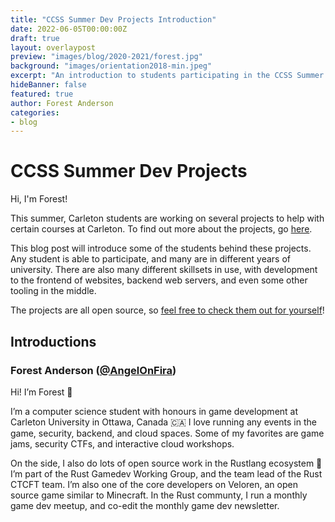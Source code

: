 ```yaml
---
title: "CCSS Summer Dev Projects Introduction"
date: 2022-06-05T00:00:00Z
draft: true
layout: overlaypost
preview: "images/blog/2020-2021/forest.jpg"
background: "images/orientation2018-min.jpeg"
excerpt: "An introduction to students participating in the CCSS Summer Dev Projects"
hideBanner: false
featured: true
author: Forest Anderson
categories:
- blog
---
```


# CCSS Summer Dev Projects

Hi, I'm Forest!

This summer, Carleton students are working on several projects to help with
certain courses at Carleton. To find out more about the projects, go
[here](#todo).

This blog post will introduce some of the students behind these projects. Any
student is able to participate, and many are in different years of university.
There are also many different skillsets in use, with development to the frontend
of websites, backend web servers, and even some other tooling in the middle.

The projects are all open source, so [feel free to check them out for yourself](https://github.com/CarletonComputerScienceSociety?type=source)!

## Introductions

### Forest Anderson ([@AngelOnFira](https://github.com/angelonfira))

Hi! I’m Forest 👋

I’m a computer science student with honours in game development at Carleton
University in Ottawa, Canada 🇨🇦 I love running any events in the game,
security, backend, and cloud spaces. Some of my favorites are game jams,
security CTFs, and interactive cloud workshops.

On the side, I also do lots of open source work in the Rustlang ecosystem 🦀 I’m
part of the Rust Gamedev Working Group, and the team lead of the Rust CTCFT
team. I’m also one of the core developers on Veloren, an open source game
similar to Minecraft. In the Rust communty, I run a monthly game dev meetup, and
co-edit the monthly game dev newsletter.
